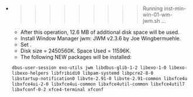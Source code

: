 * >>>>>>>>> Running inst-min-win-01-wm-jwm.sh ...
  * After this operation, 12.6 MB of additional disk space will be used.
  * Install Window Manager jwm: JWM v2.3.6 by Joe Wingbermuehle.
  * Set .
  * Disk size = 2450560K. Space Used = 11596K.
  * The following NEW packages will be installed:
  ```bash
  dbus-user-session exo-utils jwm libdbus-glib-1-2 libexo-1-0 libexo-common
  libexo-helpers libfribidi0 libpam-systemd libpcre2-8-0
  libstartup-notification0 libvte-2.91-0 libvte-2.91-common libxfce4ui-1-0
  libxfce4ui-2-0 libxfce4ui-common libxfce4util-common libxfce4util7
  libxfconf-0-2 xfce4-terminal xfconf
  ```

